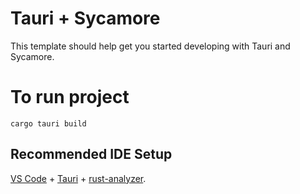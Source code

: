# Tauri + Sycamore

This template should help get you started developing with Tauri and Sycamore.

# To run project

```
cargo tauri build
```

## Recommended IDE Setup

[VS Code](https://code.visualstudio.com/) + [Tauri](https://marketplace.visualstudio.com/items?itemName=tauri-apps.tauri-vscode) + [rust-analyzer](https://marketplace.visualstudio.com/items?itemName=rust-lang.rust-analyzer).
